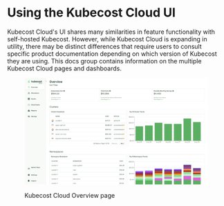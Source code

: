 # Using the Kubecost Cloud UI

Kubecost Cloud's UI shares many similarities in feature functionality with self-hosted Kubecost. However, while Kubecost Cloud is expanding in utility, there may be distinct differences that require users to consult specific product documentation depending on which version of Kubecost they are using. This docs group contains information on the multiple Kubecost Cloud pages and dashboards.

<figure><img src="/.gitbook/assets/cloud-overview.png" alt=""><figcaption><p>Kubecost Cloud Overview page</p></figcaption></figure>
